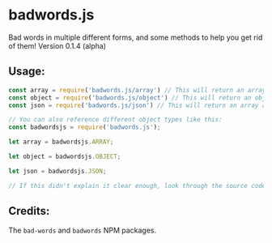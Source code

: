 # badwords.js
Bad words in multiple different forms, and some methods to help you get rid of them!
Version 0.1.4 (alpha)

## Usage:
```javascript
const array = require('badwords.js/array') // This will return an array of swear words. This is also the default.
const object = require('badwords.js/object') // This will return an object of swear-words. Slightly more advanced.
const json = require('badwords.js/json') // This will return an array as well. WARNING: This is synchronous; the 'fs' NPM package does this asynchronous

// You can also reference different object types like this:
const badwordsjs = require('badwords.js');

let array = badwordsjs.ARRAY;

let object = badwordsjs.OBJECT;

let json = badwordsjs.JSON;

// If this didn't explain it clear enough, look through the source code!
```

## Credits:
The `bad-words` and `badwords` NPM packages.
